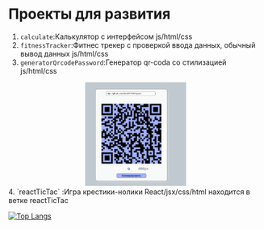 # Проекты для развития
1. `calculate`:Калькулятор с интерфейсом js/html/css 
2. `fitnessTracker`:Фитнес трекер с проверкой ввода данных, обычный вывод данных js/html/css 
3. `generatorQrcodePassword`:Генератор qr-coda со стилизацией js/html/css
<div align=center><img width="200" heidth="200" src="generatorQrcodePassword/3.png"></div>
4. `reactTicTac` :Игра крестики-нолики React/jsx/css/html находится в ветке reactTicTac

[![Top Langs](https://github-readme-stats.vercel.app/api/top-langs/?username=Eles007&layout=compact)](https://github.com/anuraghazra/github-readme-stats)
